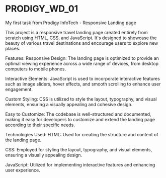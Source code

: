 # PRODIGY_WD_01
 My first task from Prodigy InfoTech - Responsive Landing page


This project is a responsive travel landing page created entirely from scratch using HTML, CSS, and JavaScript. It's designed to showcase the beauty of various travel destinations and encourage users to explore new places.

Features:
Responsive Design: The landing page is optimized to provide an optimal viewing experience across a wide range of devices, from desktop computers to mobile phones.

Interactive Elements: JavaScript is used to incorporate interactive features such as image sliders, hover effects, and smooth scrolling to enhance user engagement.

Custom Styling: CSS is utilized to style the layout, typography, and visual elements, ensuring a visually appealing and cohesive design.

Easy to Customize: The codebase is well-structured and documented, making it easy for developers to customize and extend the landing page according to their specific needs.

Technologies Used:
HTML: Used for creating the structure and content of the landing page.

CSS: Employed for styling the layout, typography, and visual elements, ensuring a visually appealing design.

JavaScript: Utilized for implementing interactive features and enhancing user experience.

